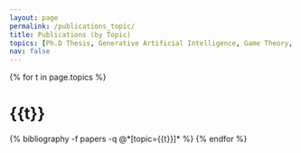 ```yaml
---
layout: page
permalink: /publications_topic/
title: Publications (by Topic)
topics: [Ph.D Thesis, Generative Artificial Intelligence, Game Theory, Optimization for Machine Learning, Optimal Transport]
nav: false
---
```


<div class="publications">
{% for t in page.topics %}
  <h1 class="year">{{t}}</h1>
  {% bibliography -f papers -q @*[topic={{t}}]* %}
{% endfor %}
</div>
